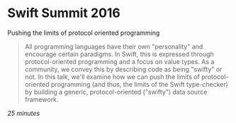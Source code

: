 # Swift Summit 2016

Pushing the limits of protocol oriented programming

> All programming languages have their own "personality" and encourage certain paradigms. In Swift, this is expressed through protocol-oriented programming and a focus on value types. As a community, we convey this by describing code as being "swifty" or not. In this talk, we'll examine how we can push the limits of protocol-oriented programming (and thus, the limits of the Swift type-checker) by building a generic, protocol-oriented ("swifty") data source framework.

*25 minutes*
